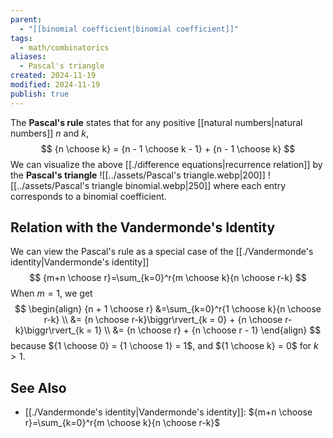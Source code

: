 ```yaml
---
parent:
  - "[[binomial coefficient|binomial coefficient]]"
tags:
  - math/combinatorics
aliases:
  - Pascal's triangle
created: 2024-11-19
modified: 2024-11-19
publish: true
---
```

The **Pascal's rule** states that for any positive [[natural numbers|natural numbers]] $n$ and $k$,
$$
{n \choose k} = {n - 1 \choose k - 1} + {n - 1 \choose k}
$$
We can visualize the above [[./difference equations|recurrence relation]] by the **Pascal's triangle**
![[../assets/Pascal's triangle.webp|200]]  ![[../assets/Pascal's triangle binomial.webp|250]]
where each entry corresponds to a binomial coefficient.

## Relation with the Vandermonde's Identity
We can view the Pascal's rule as a special case of the [[./Vandermonde's identity|Vandermonde's identity]]
$$
{m+n \choose r}=\sum_{k=0}^r{m \choose k}{n \choose r-k}
$$
When $m = 1$, we get
$$
\begin{align}
{n + 1 \choose r} &=\sum_{k=0}^r{1 \choose k}{n \choose r-k} \\
&= {n \choose r-k}\biggr\rvert_{k = 0} + {n \choose r-k}\biggr\rvert_{k = 1} \\
&= {n \choose r} + {n \choose r - 1}
\end{align}
$$
because ${1 \choose 0} = {1 \choose 1} = 1$, and ${1 \choose k} = 0$ for $k > 1$.

## See Also
- [[./Vandermonde's identity|Vandermonde's identity]]: ${m+n \choose r}=\sum_{k=0}^r{m \choose k}{n \choose r-k}$